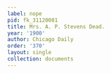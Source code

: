 ```yaml
---
label: nope
pid: fk_31120081
title: Mrs. A. P. Stevens Dead.
year: '1900'
author: Chicago Daily
order: '370'
layout: single
collection: documents
---
```

